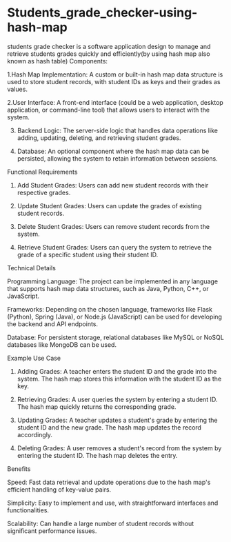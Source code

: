 # Students_grade_checker-using-hash-map
students grade checker is a software application design to manage and retrieve students grades quickly and efficiently(by using hash map also known as hash table)
Components:

1.Hash Map Implementation: A custom or built-in hash map data structure is used to store student records, with student IDs as keys and their grades as values.

2.User Interface: A front-end interface (could be a web application, desktop application, or command-line tool) that allows users to interact with the system.

3. Backend Logic: The server-side logic that handles data operations like adding, updating, deleting, and retrieving student grades.

4. Database: An optional component where the hash map data can be persisted, allowing the system to retain information between sessions.

Functional Requirements

1. Add Student Grades: Users can add new student records with their respective grades.

2. Update Student Grades: Users can update the grades of existing student records.

3. Delete Student Grades: Users can remove student records from the system.

4. Retrieve Student Grades: Users can query the system to retrieve the grade of a specific student using their student ID.



Technical Details

Programming Language: The project can be implemented in any language that supports hash map data structures, such as Java, Python, C++, or JavaScript.

Frameworks: Depending on the chosen language, frameworks like Flask (Python), Spring (Java), or Node.js (JavaScript) can be used for developing the backend and API endpoints.

Database: For persistent storage, relational databases like MySQL or NoSQL databases like MongoDB can be used.


Example Use Case

1. Adding Grades: A teacher enters the student ID and the grade into the system. The hash map stores this information with the student ID as the key.


2. Retrieving Grades: A user queries the system by entering a student ID. The hash map quickly returns the corresponding grade.


3. Updating Grades: A teacher updates a student's grade by entering the student ID and the new grade. The hash map updates the record accordingly.


4. Deleting Grades: A user removes a student's record from the system by entering the student ID. The hash map deletes the entry.



Benefits

Speed: Fast data retrieval and update operations due to the hash map's efficient handling of key-value pairs.

Simplicity: Easy to implement and use, with straightforward interfaces and functionalities.

Scalability: Can handle a large number of student records without significant performance issues.
